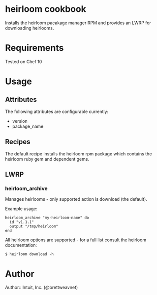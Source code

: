 # heirloom cookbook

Installs the heirloom pacakage manager RPM and provides an LWRP for downloading heirlooms.

# Requirements

Tested on Chef 10

# Usage

## Attributes

The following attributes are configurable currently:

 * version
 * package_name

## Recipes

The default recipe installs the heirloom rpm package which contains the heirloom ruby gem and dependent gems.

## LWRP

### heirloom\_archive

Manages heirlooms - only supported action is download (the default).

Example usage:

    heirloom_archive "my-heirloom-name" do
      id "v1.1.1"
      output "/tmp/heirloom"
    end

All heirloom options are supported - for a full list consult the heirloom documentation:

    $ heirloom download -h

# Author

Author:: Intuit, Inc. (@brettweavnet)
